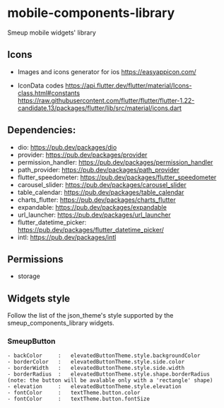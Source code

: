 # mobile-components-library
Smeup mobile widgets' library 

## Icons

- Images and icons generator for ios
    https://easyappicon.com/   

- IconData codes
    https://api.flutter.dev/flutter/material/Icons-class.html#constants
    https://raw.githubusercontent.com/flutter/flutter/flutter-1.22-candidate.13/packages/flutter/lib/src/material/icons.dart
    
## Dependencies:
- dio:                      https://pub.dev/packages/dio
- provider:                 https://pub.dev/packages/provider
- permission_handler:       https://pub.dev/packages/permission_handler
- path_provider:            https://pub.dev/packages/path_provider
- flutter_speedometer:      https://pub.dev/packages/flutter_speedometer
- carousel_slider:          https://pub.dev/packages/carousel_slider
- table_calendar:           https://pub.dev/packages/table_calendar
- charts_flutter:           https://pub.dev/packages/charts_flutter
- expandable:               https://pub.dev/packages/expandable
- url_launcher:             https://pub.dev/packages/url_launcher
- flutter_datetime_picker:  https://pub.dev/packages/flutter_datetime_picker/
- intl:                     https://pub.dev/packages/intl

## Permissions

- storage

## Widgets style 
Follow the list of the json_theme's style supported by the smeup_components_library widgets.

### SmeupButton
    - backColor     :   elevatedButtonTheme.style.backgroundColor
    - borderColor   :   elevatedButtonTheme.style.side.color
    - borderWidth   :   elevatedButtonTheme.style.side.width
    - borderRadius  :   elevatedButtonTheme.style.shape.borderRadius (note: the button will be avalable only with a 'rectangle' shape)
    - elevation     :   elevatedButtonTheme.style.elevation         
    - fontColor     :   textTheme.button.color
    - fontColor     :   textTheme.button.fontSize
    
    
    

